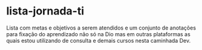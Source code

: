 # lista-jornada-ti
Lista com metas e objetivos a serem atendidos e um conjunto de anotações para fixação do aprendizado não só na Dio mas em outras plataformas as quais estou utilizando de consulta e demais cursos nesta caminhada Dev.
